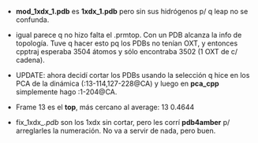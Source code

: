  - **mod_1xdx_1.pdb** es **1xdx_1.pdb** pero sin sus hidrógenos p/ q leap no se confunda. 

 - igual parece q no hizo falta el .prmtop. Con un PDB alcanza la info de topología.
Tuve q hacer esto pq los PDBs no tenían OXT, y entonces cpptraj esperaba 3504 átomos
y sólo encontraba 3502 (1 OXT de c/ cadena).

 - UPDATE: ahora decidí cortar los PDBs usando la selección q hice en los
PCA de la dinámica (:13-114,127-228@CA)  y luego en **pca_cpp** simplemente hago
:1-204@CA.



 - Frame 13 es el **top**, más cercano al average:
      13       0.4644

 - fix_1xdx_*.pdb* son los 1xdx sin cortar, pero les corrí **pdb4amber** p/ arreglarles
la numeración. No va a servir de nada, pero buen.
